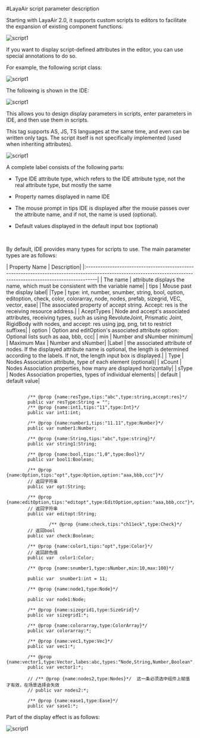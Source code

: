 #LayaAir script parameter description

Starting with LayaAir 2.0, it supports custom scripts to editors to facilitate the expansion of existing component functions.

![script1](img/5.jpg)

If you want to display script-defined attributes in the editor, you can use special annotations to do so.

For example, the following script class:

![script1](img/script1.jpg)

The following is shown in the IDE:

![script1](img/script2.jpg)

This allows you to design display parameters in scripts, enter parameters in IDE, and then use them in scripts.

This tag supports AS, JS, TS languages at the same time, and even can be written only tags. The script itself is not specifically implemented (used when inheriting attributes).

![script1](img/script3.jpg)



A complete label consists of the following parts:

- Type IDE attribute type, which refers to the IDE attribute type, not the real attribute type, but mostly the same

- Property names displayed in name IDE

- The mouse prompt in tips IDE is displayed after the mouse passes over the attribute name, and if not, the name is used (optional).

- Default values displayed in the default input box (optional)

​


By default, IDE provides many types for scripts to use. The main parameter types are as follows:



| Property Name | Description|
|:-----------------------------------------------------------------------------------------------------------------------------------------------------------------|
| The name | attribute displays the name, which must be consistent with the variable name|
| tips | Mouse past the display label|
|Type | type: int, number, snumber, string, bool, option, editoption, check, color, colorarray, node, nodes, prefab, sizegrid, VEC, vector, ease|
|The associated property of accept string. Accept: res is the receiving resource address.|
| AceptTypes | Node and accept's associated attributes, receiving types, such as using RevoluteJoint, Prismatic Joint, RigidBody with nodes, and accept: res using jpg, png, txt to restrict suffixes|
| option | Option and editOption's associated attribute option: Optional lists such as aaa, bbb, ccc|
| min | Number and sNumber minimum|
| Maximum Max | Number and sNumber|
|Label | the associated attribute of nodes. If the displayed attribute name is optional, the length is determined according to the labels. If not, the length input box is displayed.|
| Type | Nodes Association attribute, type of each element (optional)|
| xCount | Nodes Association properties, how many are displayed horizontally|
| sType | Nodes Association properties, types of individual elements|
| default | default value|



```

		/** @prop {name:resType,tips:"abc",type:string,accept:res}*/
		public var resType:String = "";
		/** @prop {name:int1,tips:"11",type:Int}*/
		public var int1:int;

		/** @prop {name:number1,tips:"11.11",type:Number}*/
		public var number1:Number;

		/** @prop {name:String,tips:"abc",type:string}*/
        public var string1:String;

		/** @prop {name:bool,tips:"1,0",type:Bool}*/
		public var bool1:Boolean;

		/** @prop {name:Option,tips:"opt",type:Option,option:"aaa,bbb,ccc"}*/
		// 返回字符串
		public var opt:String;

		/** @prop {name:editOption,tips:"editopt",type:EditOption,option:"aaa,bbb,ccc"}*/
		// 返回字符串
		public var editopt:String;

				/** @prop {name:check,tips:"ch11eck",type:Check}*/
		// 返回bool 
		public var check:Boolean;

		/** @prop {name:color1,tips:"opt",type:Color}*/
		// 返回颜色值
		public var  color1:Color;

		/** @prop {name:snumber1,type:sNumber,min:10,max:100}*/
		
		public var 	snumber1:int = 11;
        
		/** @prop {name:node1,type:Node}*/

		public var node1:Node;

        /** @prop {name:sizegrid1,type:SizeGrid}*/
		public var sizegrid1:*;

		/** @prop {name:colorarray,type:ColorArray}*/
		public var colorarray:*;

		/** @prop {name:vec1,type:Vec}*/   
		public var vec1:*;

		/** @prop {name:vector1,type:Vector,labes:abc,types:"Node,String,Number,Boolean",xCount:2,sType:Number}*/
		public var vector1:*;

        // /** @prop {name:nodes2,type:Nodes}*/  这一条必须选中组件上赋值才有效，在场景选择会失效
		// public var nodes2:*;

		/** @prop {name:ease1,type:Ease}*/
		public var sase1:*;
```


Part of the display effect is as follows:

![script1](img/111.png)